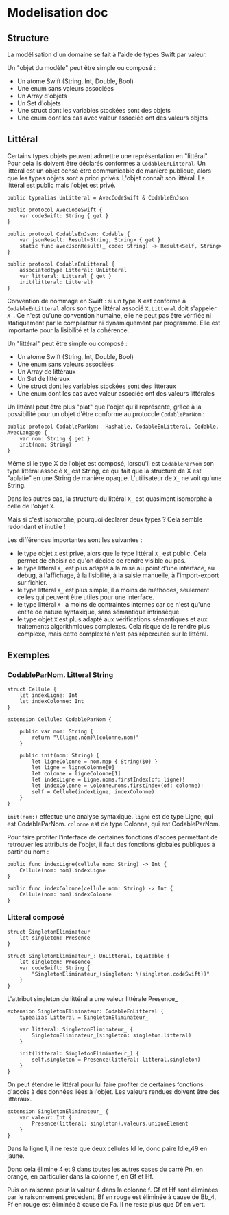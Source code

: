 #  Modelisation doc

## Structure

La modélisation d'un domaine se fait à l'aide de types Swift par valeur.

Un "objet du modèle" peut être simple ou composé :

- Un atome Swift (String, Int, Double, Bool)
- Une enum sans valeurs associées
- Un Array d'objets
- Un Set d'objets
- Une struct dont les variables stockées sont des objets
- Une enum dont les cas avec valeur associée ont des valeurs objets


## Littéral

Certains types objets peuvent admettre une représentation en "littéral". Pour cela ils doivent être déclarés conformes à `CodableEnLitteral`. Un littéral est un objet censé être communicable de manière publique, alors que les types objets sont a priori privés. L'objet connaît son littéral. Le littéral est public mais l'objet est privé.

    public typealias UnLitteral = AvecCodeSwift & CodableEnJson 

    public protocol AvecCodeSwift {
        var codeSwift: String { get }
    }

    public protocol CodableEnJson: Codable {
        var jsonResult: Result<String, String> { get }
        static func avecJsonResult(_ code: String) -> Result<Self, String>
    }

    public protocol CodableEnLitteral {
        associatedtype Litteral: UnLitteral
        var litteral: Litteral { get }
        init(litteral: Litteral)
    }

Convention de nommage en Swift :  si un type X est conforme à `CodableEnLitteral` alors son type littéral associé `X.Litteral` doit s'appeler `X_`. Ce n'est qu'une convention humaine, elle ne peut pas être vérifiée ni statiquement par le compilateur ni dynamiquement par programme. Elle est importante pour la lisibilité et la cohérence.

Un "littéral" peut être simple ou composé :

- Un atome Swift (String, Int, Double, Bool)
- Une enum sans valeurs associées
- Un Array de littéraux
- Un Set de littéraux
- Une struct dont les variables stockées sont des littéraux
- Une enum dont les cas avec valeur associée ont des valeurs littérales

Un littéral peut être plus "plat" que l'objet qu'il représente, grâce à la possibilité pour un objet d'être conforme au protocole `CodableParNom` :

    public protocol CodableParNom:  Hashable, CodableEnLitteral, Codable, AvecLangage {
        var nom: String { get }
        init(nom: String)
    }

Même si le type X de l'objet est composé, lorsqu'il est `CodableParNom` son type littéral associé `X_` est String, ce qui fait que la structure de X est "aplatie" en une String de manière opaque. L'utilisateur de `X_` ne voit qu'une String.

Dans les autres cas, la structure du littéral `X_` est quasiment isomorphe à celle de l'objet `X`.

Mais si c'est isomorphe, pourquoi déclarer deux types ? Cela semble redondant et inutile ! 

Les différences importantes sont les suivantes :

- le type objet `X` est privé, alors que le type littéral `X_` est public. Cela permet de choisir ce qu'on décide de rendre visible ou pas.
- le type littéral `X_` est plus adapté à la mise au point d'une interface, au debug, à l'affichage, à la lisibilité, à la saisie manuelle, à l'import-export sur fichier.
- le type littéral `X_` est plus simple, il a moins de méthodes, seulement celles qui peuvent être utiles pour une interface.
- le type littéral `X_` a moins de contraintes internes car ce n'est qu'une entité de nature syntaxique, sans sémantique intrinsèque.
- le type objet `X` est plus adapté aux vérifications sémantiques et aux traitements algorithmiques complexes. Cela risque de le rendre plus complexe, mais cette complexité n'est pas répercutée sur le littéral.


## Exemples

### CodableParNom. Litteral String

    struct Cellule {
        let indexLigne: Int
        let indexColonne: Int
    }

	extension Cellule: CodableParNom {
    
	    public var nom: String {
	        return "\(ligne.nom)\(colonne.nom)"
	    }
	
	    public init(nom: String) {
	        let ligneColonne = nom.map { String($0) }
	        let ligne = ligneColonne[0]
	        let colonne = ligneColonne[1]
	        let indexLigne = Ligne.noms.firstIndex(of: ligne)!
	        let indexColonne = Colonne.noms.firstIndex(of: colonne)!
	        self = Cellule(indexLigne, indexColonne)
    	}
    }
    
`init(nom:)` effectue une analyse syntaxique.
`ligne` est de type Ligne, qui est CodableParNom.
`colonne` est de type Colonne, qui est CodableParNom.

Pour faire profiter l'interface de certaines fonctions d'accès permettant de retrouver les attributs de l'objet, il faut des fonctions globales publiques à partir du nom :

    public func indexLigne(cellule nom: String) -> Int {
        Cellule(nom: nom).indexLigne
    }

    public func indexColonne(cellule nom: String) -> Int {
        Cellule(nom: nom).indexColonne
    }


### Litteral composé


	struct SingletonEliminateur 
		let singleton: Presence
	}
	
    struct SingletonEliminateur_: UnLitteral, Equatable {
        let singleton: Presence_ 
        var codeSwift: String {
        	"SingletonEliminateur_(singleton: \(singleton.codeSwift))"
    	}
	}
	
L'attribut singleton du littéral a une valeur littérale Presence_

	extension SingletonEliminateur: CodableEnLitteral {
		typealias Litteral = SingletonEliminateur_
    
    	var litteral: SingletonEliminateur_ {
        	SingletonEliminateur_(singleton: singleton.litteral)
    	}
    
    	init(litteral: SingletonEliminateur_) {
    		self.singleton = Presence(litteral: litteral.singleton)
    	}
	}


On peut étendre le littéral pour lui faire profiter de certaines fonctions d'accès à des données liées à l'objet. Les valeurs rendues doivent être des littéraux.

    extension SingletonEliminateur_ {
        var valeur: Int {
            Presence(litteral: singleton).valeurs.uniqueElement
        }
    }
    
Dans la ligne I, il ne reste que deux cellules Id Ie, donc paire IdIe_49 en jaune.

Donc cela élimine 4 et 9 dans toutes les autres cases du carré Pn, en orange, en particulier dans la colonne f, en Gf et Hf. 

Puis on raisonne pour la valeur 4 dans la colonne f. Gf et Hf sont éliminées par le raisonnement précédent, Bf en rouge est éliminée à cause de Bb_4, Ff en rouge est éliminée à cause de Fa. Il ne reste plus que Df en vert.
